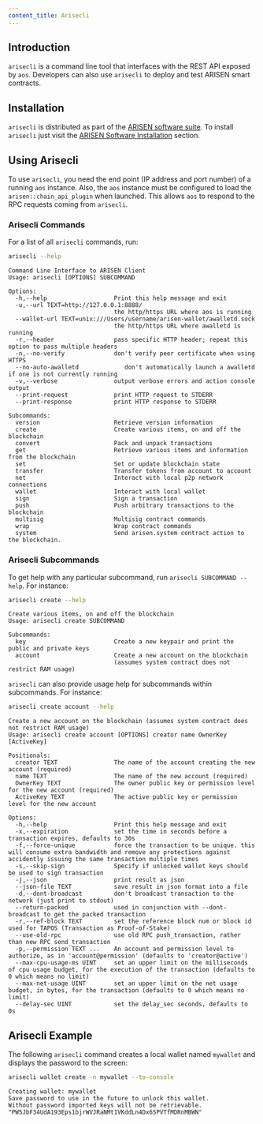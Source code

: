 ```yaml
---
content_title: Arisecli
---
```


## Introduction

`arisecli` is a command line tool that interfaces with the REST API exposed by `aos`. Developers can also use `arisecli` to deploy and test ARISEN smart contracts.

## Installation

`arisecli` is distributed as part of the [ARISEN software suite](https://github.com/ARISEN/rsn/blob/master/README.md). To install `arisecli` just visit the [ARISEN Software Installation](../00_install/index.md) section.

## Using Arisecli

To use `arisecli`, you need the end point (IP address and port number) of a running `aos` instance. Also, the `aos` instance must be configured to load the `arisen::chain_api_plugin` when launched. This allows `aos` to respond to the RPC requests coming from `arisecli`.

### Arisecli Commands

For a list of all `arisecli` commands, run:

```sh
arisecli --help
```

```console
Command Line Interface to ARISEN Client
Usage: arisecli [OPTIONS] SUBCOMMAND

Options:
  -h,--help                   Print this help message and exit
  -u,--url TEXT=http://127.0.0.1:8888/
                              the http/https URL where aos is running
  --wallet-url TEXT=unix:///Users/username/arisen-wallet/awalletd.sock
                              the http/https URL where awalletd is running
  -r,--header                 pass specific HTTP header; repeat this option to pass multiple headers
  -n,--no-verify              don't verify peer certificate when using HTTPS
  --no-auto-awalletd             don't automatically launch a awalletd if one is not currently running
  -v,--verbose                output verbose errors and action console output
  --print-request             print HTTP request to STDERR
  --print-response            print HTTP response to STDERR

Subcommands:
  version                     Retrieve version information
  create                      Create various items, on and off the blockchain
  convert                     Pack and unpack transactions
  get                         Retrieve various items and information from the blockchain
  set                         Set or update blockchain state
  transfer                    Transfer tokens from account to account
  net                         Interact with local p2p network connections
  wallet                      Interact with local wallet
  sign                        Sign a transaction
  push                        Push arbitrary transactions to the blockchain
  multisig                    Multisig contract commands
  wrap                        Wrap contract commands
  system                      Send arisen.system contract action to the blockchain.
```

### Arisecli Subcommands

To get help with any particular subcommand, run `arisecli SUBCOMMAND --help`. For instance:

```sh
arisecli create --help
```

```console
Create various items, on and off the blockchain
Usage: arisecli create SUBCOMMAND

Subcommands:
  key                         Create a new keypair and print the public and private keys
  account                     Create a new account on the blockchain
                              (assumes system contract does not restrict RAM usage)
```

`arisecli` can also provide usage help for subcommands within subcommands. For instance:

```sh
arisecli create account --help
```

```console
Create a new account on the blockchain (assumes system contract does not restrict RAM usage)
Usage: arisecli create account [OPTIONS] creator name OwnerKey [ActiveKey]

Positionals:
  creator TEXT                The name of the account creating the new account (required)
  name TEXT                   The name of the new account (required)
  OwnerKey TEXT               The owner public key or permission level for the new account (required)
  ActiveKey TEXT              The active public key or permission level for the new account

Options:
  -h,--help                   Print this help message and exit
  -x,--expiration             set the time in seconds before a transaction expires, defaults to 30s
  -f,--force-unique           force the transaction to be unique. this will consume extra bandwidth and remove any protections against accidently issuing the same transaction multiple times
  -s,--skip-sign              Specify if unlocked wallet keys should be used to sign transaction
  -j,--json                   print result as json
  --json-file TEXT            save result in json format into a file
  -d,--dont-broadcast         don't broadcast transaction to the network (just print to stdout)
  --return-packed             used in conjunction with --dont-broadcast to get the packed transaction
  -r,--ref-block TEXT         set the reference block num or block id used for TAPOS (Transaction as Proof-of-Stake)
  --use-old-rpc               use old RPC push_transaction, rather than new RPC send_transaction
  -p,--permission TEXT ...    An account and permission level to authorize, as in 'account@permission' (defaults to 'creator@active')
  --max-cpu-usage-ms UINT     set an upper limit on the milliseconds of cpu usage budget, for the execution of the transaction (defaults to 0 which means no limit)
  --max-net-usage UINT        set an upper limit on the net usage budget, in bytes, for the transaction (defaults to 0 which means no limit)
  --delay-sec UINT            set the delay_sec seconds, defaults to 0s
```

## Arisecli Example

The following `arisecli` command creates a local wallet named `mywallet` and displays the password to the screen:

```sh
arisecli wallet create -n mywallet --to-console
```

```console
Creating wallet: mywallet
Save password to use in the future to unlock this wallet.
Without password imported keys will not be retrievable.
"PW5JbF34UdA193Eps1bjrWVJRaNMt1VKddLn4Dx6SPVTfMDRnMBWN"
```
